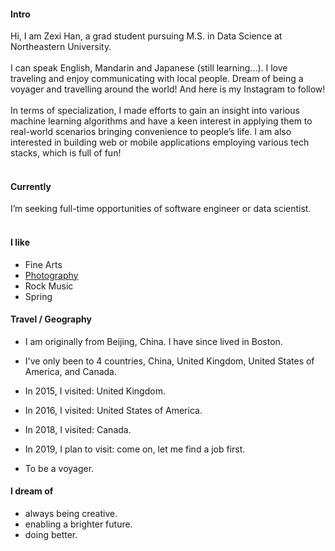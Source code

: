 
#### Intro
Hi, I am Zexi Han, a grad student pursuing M.S. in Data Science at Northeastern University.
<br><br>
I can speak English, Mandarin and Japanese (still learning…). I love traveling and enjoy communicating with local people. Dream of being a voyager and travelling around the world! And here is my Instagram to follow!
<br><br>
In terms of specialization, I made efforts to gain an insight into various machine learning algorithms and have a keen interest in applying them to real-world scenarios bringing convenience to people’s life. I am also interested in building web or mobile applications employing various tech stacks, which is full of fun!
<br><br>
#### Currently
I’m seeking full-time opportunities of software engineer or data scientist.
<br><br>
#### I like
- Fine Arts
- [Photography](https://instagram.com/bloomingliam)
- Rock Music
- Spring

#### Travel / Geography

- I am originally from Beijing, China. I have since lived in
Boston.

- I've only been to 4 countries, China, United Kingdom, United States of America, and Canada.

- In 2015, I visited: United Kingdom.

- In 2016, I visited: United States of America.

- In 2018, I visited: Canada.

- In 2019, I plan to visit: come on, let me find a job first.

- To be a voyager.

#### I dream of
- always being creative.
- enabling a brighter future.
- doing better.

